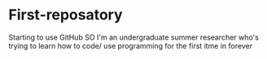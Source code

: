 # First-reposatory
Starting to use GitHub
SO I'm an undergraduate summer researcher who's trying to learn how to code/ use programming for the first itme in forever
